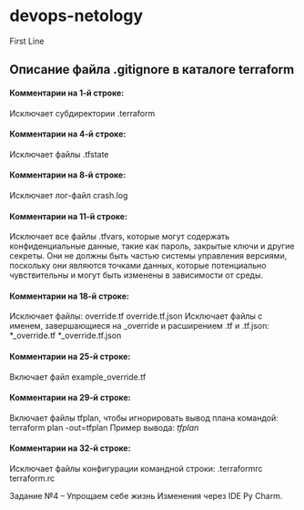# devops-netology
First Line

## Описание файла .gitignore в каталоге terraform

#### Комментарии на 1-й строке:
Исключает субдиректории .terraform

#### Комментарии на 4-й строке:
Исключает файлы .tfstate

#### Комментарии на 8-й строке:
Исключает лог-файл crash.log

#### Комментарии на 11-й строке:
Исключает все файлы .tfvars, которые могут содержать конфиденциальные данные, такие как
пароль, закрытые ключи и другие секреты. Они не должны быть частью системы
управления версиями, поскольку они являются точками данных, которые потенциально чувствительны и
могут быть изменены в зависимости от среды.

#### Комментарии на 18-й строке:
Исключает файлы:
override.tf
override.tf.json
Исключает файлы с именем, завершающиеся на _override и расширением .tf и .tf.json:
*_override.tf
*_override.tf.json

#### Комментарии на 25-й строке:
Включает файл example_override.tf

#### Комментарии на 29-й строке:
Включает файлы tfplan, чтобы игнорировать вывод плана командой: terraform plan -out=tfplan
Пример вывода: *tfplan*

#### Комментарии на 32-й строке:
Исключает файлы конфигурации командной строки:
.terraformrc
terraform.rc

Задание №4 – Упрощаем себе жизнь
Изменения через IDE Py Charm.